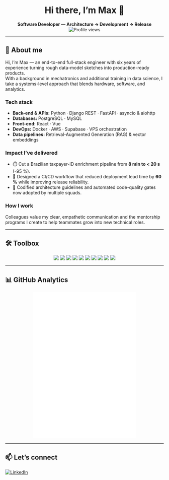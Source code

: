 <!-- README.md — github.com/maxsbot -->

<h1 align="center">Hi there, I’m Max 👋</h1>
<p align="center">
  <b>Software Developer — Architecture → Development → Release</b><br/>
  <img src="https://komarev.com/ghpvc/?username=maxsbot&label=Profile%20views&color=0e75b6&style=flat" alt="Profile views"/>
</p>

---

## 🚀 About me
Hi, I’m Max — an end-to-end full-stack engineer with six years of experience turning rough data-model sketches into production-ready products.  
With a background in mechatronics and additional training in data science, I take a systems-level approach that blends hardware, software, and analytics.

### Tech stack
- **Back-end & APIs:** Python · Django REST · FastAPI · asyncio & aiohttp  
- **Databases:** PostgreSQL · MySQL  
- **Front-end:** React · Vue  
- **DevOps:** Docker · AWS · Supabase · VPS orchestration  
- **Data pipelines:** Retrieval-Augmented Generation (RAG) & vector embeddings  

### Impact I’ve delivered
- ⏱️ Cut a Brazilian taxpayer-ID enrichment pipeline from **8 min to < 20 s** (-95 %).  
- 🚀 Designed a CI/CD workflow that reduced deployment lead time by **60 %** while improving release reliability.  
- 📐 Codified architecture guidelines and automated code-quality gates now adopted by multiple squads.

### How I work
Colleagues value my clear, empathetic communication and the mentorship programs I create to help teammates grow into new technical roles.

---

## 🛠️ Toolbox
<p align="center">
  <!-- 10 key badges -->
  <img src="https://img.shields.io/badge/Python-3670A0?style=for-the-badge&logo=python&logoColor=ffdd54" />
  <img src="https://img.shields.io/badge/Django-092e20?style=for-the-badge&logo=django&logoColor=white" />
  <img src="https://img.shields.io/badge/FastAPI-009688?style=for-the-badge&logo=fastapi&logoColor=white" />
  <img src="https://img.shields.io/badge/PostgreSQL-336791?style=for-the-badge&logo=postgresql&logoColor=white" />
  <img src="https://img.shields.io/badge/React-20232a?style=for-the-badge&logo=react&logoColor=61dafb" />
  <img src="https://img.shields.io/badge/Docker-0db7ed?style=for-the-badge&logo=docker&logoColor=white" />
  <img src="https://img.shields.io/badge/AWS-ff9900?style=for-the-badge&logo=amazonaws&logoColor=white" />
  <img src="https://img.shields.io/badge/Supabase-3ecf8e?style=for-the-badge&logo=supabase&logoColor=white" />
  <img src="https://img.shields.io/badge/GitHub%20Actions-2088ff?style=for-the-badge&logo=github-actions&logoColor=white" />
  <img src="https://img.shields.io/badge/Bash-4eaa25?style=for-the-badge&logo=gnubash&logoColor=white" />
</p>

---

## 📊 GitHub Analytics
<p align="center">
  <img src="github-metrics.svg" alt="metrics" width="65%"/>
</p>

---

## 📫 Let’s connect
<a href="https://www.linkedin.com/in/mxvinicius" target="_blank">
  <img src="https://img.shields.io/badge/LinkedIn-blue?style=flat&logo=linkedin" alt="LinkedIn" />
</a>
